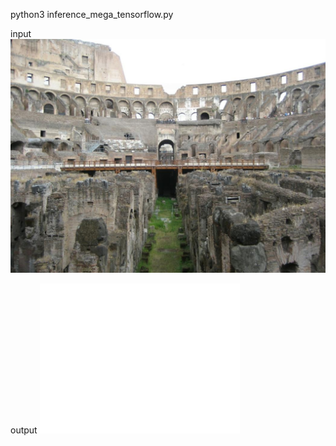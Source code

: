 python3 inference_mega_tensorflow.py

input
![image](./doc/demo.jpg)

output
![image](./doc/hell0_demo_tf_320x240_prepost.png)

